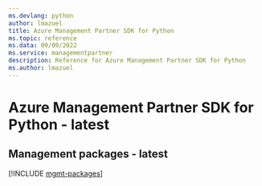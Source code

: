 ```yaml
---
ms.devlang: python
author: lmazuel
title: Azure Management Partner SDK for Python
ms.topic: reference
ms.data: 09/09/2022
ms.service: managementpartner
description: Reference for Azure Management Partner SDK for Python
ms.author: lmazuel
---
```

# Azure Management Partner SDK for Python - latest

## Management packages - latest
[!INCLUDE [mgmt-packages](management-partner-mgmt-index.md)]